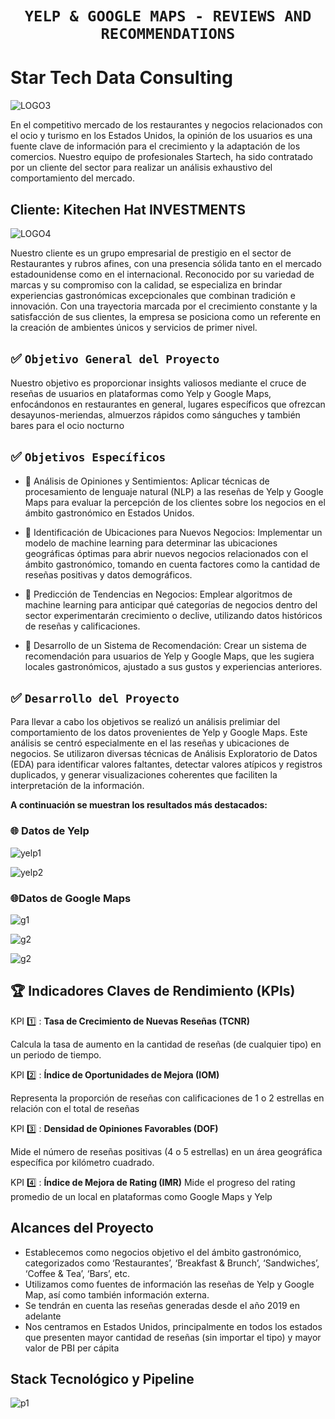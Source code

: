 # <h1 align="center">**`YELP & GOOGLE MAPS - REVIEWS AND RECOMMENDATIONS`**</h1>





# Star Tech Data Consulting
![LOGO3](startech.png)


En el competitivo mercado de los restaurantes y negocios relacionados con el ocio y turismo en los Estados Unidos, la opinión de los usuarios es una fuente clave de información para el crecimiento y la adaptación de los comercios. Nuestro equipo de profesionales Startech, ha sido contratado por un cliente del sector para realizar un análisis exhaustivo del comportamiento del mercado.



## ​Cliente: Kitechen Hat INVESTMENTS
![LOGO4](k_hat2.png)


Nuestro cliente es un grupo empresarial de prestigio en el sector de Restaurantes y rubros afines, con una presencia sólida tanto en el mercado estadounidense como en el internacional. Reconocido por su variedad de marcas y su compromiso con la calidad, se especializa en brindar experiencias gastronómicas excepcionales que combinan tradición e innovación. Con una trayectoria marcada por el crecimiento constante y la satisfacción de sus clientes, la empresa se posiciona como un referente en la creación de ambientes únicos y servicios de primer nivel.

## :white_check_mark: ```Objetivo General del Proyecto ```
Nuestro objetivo es proporcionar insights valiosos mediante el cruce de reseñas de usuarios en plataformas como Yelp y Google Maps, enfocándonos en restaurantes en general, lugares específicos que ofrezcan desayunos-meriendas, almuerzos rápidos como sánguches y también bares para el ocio nocturno


## :white_check_mark: ```Objetivos Específicos ```

- :pushpin: Análisis de Opiniones y Sentimientos: Aplicar técnicas de procesamiento de lenguaje natural (NLP) a las reseñas de Yelp y Google Maps para evaluar la percepción de los clientes sobre los negocios en el ámbito gastronómico en Estados Unidos.
- :pushpin: Identificación de Ubicaciones para Nuevos Negocios: Implementar un modelo de machine learning para determinar las ubicaciones geográficas óptimas para abrir nuevos negocios relacionados con el ámbito gastronómico, tomando en cuenta factores como la cantidad de reseñas positivas y datos demográficos.

- :pushpin: Predicción de Tendencias en Negocios: Emplear algoritmos de machine learning para anticipar qué categorías de negocios dentro del sector experimentarán crecimiento o declive, utilizando datos históricos de reseñas y calificaciones.

- :pushpin: Desarrollo de un Sistema de Recomendación: Crear un sistema de recomendación para usuarios de Yelp y Google Maps, que les sugiera locales gastronómicos, ajustado a sus gustos y experiencias anteriores.


## :white_check_mark: ```Desarrollo del Proyecto```

Para llevar a cabo los objetivos se realizó un análisis prelimiar del comportamiento de los datos provenientes de Yelp y Google Maps. Este análisis se centró especialmente en el las reseñas y ubicaciones de negocios. Se utilizaron diversas técnicas de Análisis Exploratorio de Datos (EDA) para identificar valores faltantes, detectar valores atípicos y registros duplicados, y generar visualizaciones coherentes que faciliten la interpretación de la información.

**A continuación se muestran los resultados más destacados:**

### :globe_with_meridians: Datos de Yelp




![yelp1](tiempo_review_yelp.jpeg)

![yelp2](top_20_categorias_bus.png)



### :globe_with_meridians:Datos de Google Maps



![g1](sentimiento_comida_Calif.png)

![g2](mapa_calif.png)

![g2](cat_reseñas_google_calif.png)


## 🏆 Indicadores Claves de Rendimiento (KPIs)


KPI :one: : **Tasa de Crecimiento de Nuevas Reseñas (TCNR)**

Calcula la tasa de aumento en la cantidad de reseñas (de cualquier tipo) en un periodo de tiempo.



  

KPI :two: : **Índice de Oportunidades de Mejora (IOM)**

Representa la proporción de reseñas con calificaciones de 1 o 2 estrellas en relación con el total de reseñas


KPI :three: : **Densidad de Opiniones Favorables (DOF)**

Mide el número de reseñas positivas (4 o 5 estrellas) en un área geográfica específica por kilómetro cuadrado.

KPI :four: : **Índice de Mejora de Rating (IMR)**
Mide el progreso del rating promedio de un local en plataformas como Google Maps y Yelp

## ​Alcances del Proyecto
* Establecemos como negocios objetivo el del  ámbito gastronómico, categorizados como ‘Restaurantes’, ‘Breakfast & Brunch’, ‘Sandwiches’, ‘Coffee & Tea’, ‘Bars’, etc.
* Utilizamos como fuentes de  información las reseñas de Yelp y Google Map, así como también información externa.
* Se tendrán en cuenta las reseñas generadas desde el año 2019 en adelante
* Nos centramos en Estados Unidos, principalmente  en todos los estados que presenten mayor cantidad de reseñas (sin importar el tipo) y mayor valor de PBI per cápita

## ​Stack Tecnológico y Pipeline
![p1](pipeline2.jpeg)
